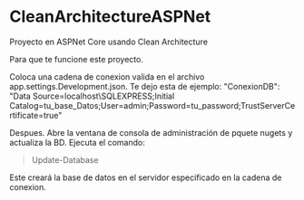 # CleanArchitectureASPNet
Proyecto en ASPNet Core usando Clean Architecture

Para que te funcione este proyecto.

Coloca una cadena de conexion valida en el archivo app.settings.Development.json. Te dejo esta de ejemplo:
"ConexionDB": "Data Source=localhost\\SQLEXPRESS;Initial Catalog=tu_base_Datos;User=admin;Password=tu_password;TrustServerCertificate=true"

Despues. Abre la ventana de consola de administración de pquete nugets y actualiza la BD. Ejecuta el comando:

> Update-Database

Este creará la base de datos en el servidor especificado en la cadena de conexion.
